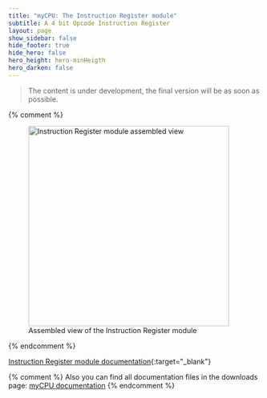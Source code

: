 ```yaml
---
title: "myCPU: The Instruction Register module"
subtitle: A 4 bit Opcode Instruction Register
layout: page
show_sidebar: false
hide_footer: true
hide_hero: false
hero_height: hero-minHeigth
hero_darken: false
---
```

> The content is under development, the final version will be as soon as possible.

{% comment %}
<figure class="center">
    <img src="{{ site.baseurl }}/img/mycpu/modules/ireg/ireg_4b_assembled_min.png" alt="Instruction Register module assembled view" title="Assembled view of the Instruction Register module" width="400px">
    <figcaption>Assembled view of the Instruction Register module</figcaption>
</figure>
{% endcomment %}

[Instruction Register module documentation](https://github.com/mylabpcb/myCPU/blob/master/Docs/myCPU_InstructionRegister_4b_R_module_full.pdf){:target="_blank"}

{% comment %}
Also you can find all documentation files in the downloads page: [myCPU documentation](/pages/en/mycpu/downloads/technical_docs)
{% endcomment %}


